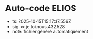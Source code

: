 # Auto-code ELIOS
- ts: 2025-10-15T15:17:37.556Z
- sig: ∞.je.toi.nous.432.528
- note: fichier généré automatiquement
